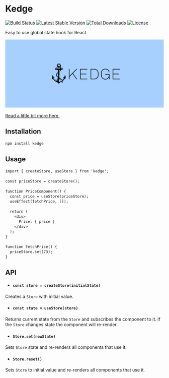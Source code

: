 # Kedge

[![Build Status](https://travis-ci.org/MattStypa/kedge.svg?branch=master)](https://travis-ci.org/MattStypa/kedge)
[![Latest Stable Version](https://img.shields.io/npm/v/kedge.svg)](https://www.npmjs.com/package/kedge)
[![Total Downloads](https://img.shields.io/npm/dt/kedge.svg)](https://www.npmjs.com/package/kedge)
[![License](https://img.shields.io/npm/l/kedge.svg)](https://www.npmjs.com/package/kedge)

Easy to use global state hook for React.

![Kedge](https://raw.githubusercontent.com/MattStypa/assets/master/kedge/kedge.png)

[Read a little bit more here.](https://medium.com/@mattstypa/global-react-hook-usestate-86e6dd78a635)

## Installation

```
npm install kedge
```

## Usage

```
import { createStore, useStore } from 'kedge';

const priceStore = createStore();

function PriceComponent() {
  const price = useStore(priceStore);
  useEffect(fetchPrice, []);

  return (
    <div>
      Price: { price }
    </div>
  );
}

function fetchPrice() {
  priceStore.set(73);
}
```

## API
  - #### `const store = createStore(initialState)`
  Creates a `Store` with initial value.

  - #### `const state = useStore(store)`
  Returns current state from the `Store` and subscribes the component to it. If the `Store` changes state the component will re-render.

  - #### `Store.set(newState)`
  Sets `Store` state and re-renders all components that use it.

  - #### `Store.reset()`
  Sets `Store` to initial value and re-renders all components that use it.
